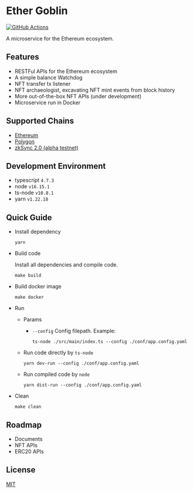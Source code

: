 # Ether Goblin

[![GitHub Actions](https://github.com/jovijovi/ether-goblin/workflows/Test/badge.svg)](https://github.com/jovijovi/ether-goblin)

A microservice for the Ethereum ecosystem.

## Features

- RESTFul APIs for the Ethereum ecosystem
- A simple balance Watchdog
- NFT transfer tx listener
- NFT archaeologist, excavating NFT mint events from block history
- More out-of-the-box NFT APIs (under development)
- Microservice run in Docker

## Supported Chains

- [Ethereum](https://ethereum.org/)
- [Polygon](https://polygon.technology/)
- [zkSync 2.0 (alpha testnet)](https://zksync.io/)

## Development Environment

- typescript `4.7.3`
- node `v16.15.1`
- ts-node `v10.8.1`
- yarn `v1.22.18`

## Quick Guide

- Install dependency

  ```shell
  yarn
  ```

- Build code

  Install all dependencies and compile code.

  ```shell
  make build
  ```

- Build docker image

  ```shell
  make docker
  ```

- Run

  - Params

    - `--config` Config filepath. Example:

      ```shell
      ts-node ./src/main/index.ts --config ./conf/app.config.yaml
      ```

  - Run code directly by `ts-node`

    ```shell
    yarn dev-run --config ./conf/app.config.yaml
    ```

  - Run compiled code by `node`

    ```shell
    yarn dist-run --config ./conf/app.config.yaml
    ```

- Clean

  ```shell
  make clean
  ```

## Roadmap

- Documents
- NFT APIs
- ERC20 APIs

## License

[MIT](LICENSE)
